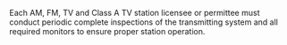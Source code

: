 Each AM, FM, TV and Class A TV station licensee or permittee must conduct periodic complete inspections of the transmitting system and all required monitors to ensure proper station operation.

